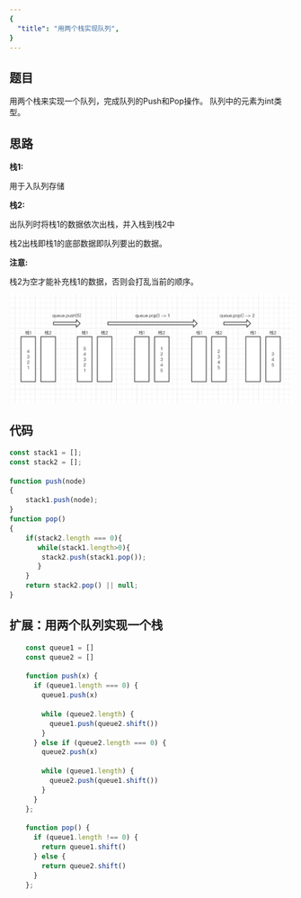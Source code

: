 ```yaml
---
{
  "title": "用两个栈实现队列",
}
---
```



## 题目

用两个栈来实现一个队列，完成队列的Push和Pop操作。 队列中的元素为int类型。

## 思路

**栈1:**

用于入队列存储

**栈2:**

出队列时将栈1的数据依次出栈，并入栈到栈2中

栈2出栈即栈1的底部数据即队列要出的数据。

**注意:**

栈2为空才能补充栈1的数据，否则会打乱当前的顺序。

<img src="./queue.png" alt="foo">


## 代码


```js
const stack1 = [];
const stack2 = [];

function push(node)
{
    stack1.push(node);
}
function pop()
{
    if(stack2.length === 0){
       while(stack1.length>0){
        stack2.push(stack1.pop());
       }
    }
    return stack2.pop() || null;
}
```


## 扩展：用两个队列实现一个栈

```js
    const queue1 = []
    const queue2 = []

    function push(x) {
      if (queue1.length === 0) {
        queue1.push(x)

        while (queue2.length) {
          queue1.push(queue2.shift())
        }
      } else if (queue2.length === 0) {
        queue2.push(x)

        while (queue1.length) {
          queue2.push(queue1.shift())
        }
      }
    };

    function pop() {
      if (queue1.length !== 0) {
        return queue1.shift()
      } else {
        return queue2.shift()
      }
    };
```
